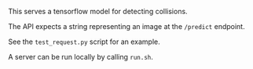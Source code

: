 This serves a tensorflow model for detecting collisions.

The API expects a string representing an image at the `/predict` endpoint.

See the `test_request.py` script for an example.

A server can be run locally by calling `run.sh`.

